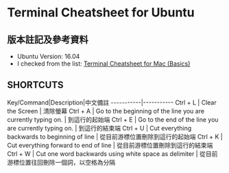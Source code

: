 # Terminal Cheatsheet for Ubuntu

## 版本註記及參考資料

- Ubuntu Version: 16.04
- I checked from the list: [Terminal Cheatsheet for Mac (Basics)](https://github.com/0nn0/terminal-mac-cheatsheet)

## SHORTCUTS

Key/Command|Description|中文備註
-----------|-----------
Ctrl + L | Clear the Screen | 清除螢幕
Ctrl + A | Go to the beginning of the line you are currently typing on. | 到這行的起始端
Ctrl + E | Go to the end of the line you are currently typing on. | 到這行的結束端
Ctrl + U | Cut everything backwards to beginning of line | 從目前游標位置刪除到這行的起始端
Ctrl + K | Cut everything forward to end of line | 從目前游標位置刪除到這行的結束端
Ctrl + W | Cut one word backwards using white space as delimiter | 從目前游標位置往回刪除一個詞，以空格為分隔
